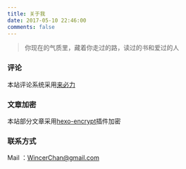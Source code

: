 ```yaml
---
title: 关于我
date: 2017-05-10 22:46:00
comments: false
---
```


<blockquote class="blockquote-center">你现在的气质里，藏着你走过的路，读过的书和爱过的人</blockquote>

### 评论
本站评论系统采用[来必力](https://livere.com/)

### 文章加密

本站部分文章采用[hexo-encrypt](https://github.com/edolphin-ydf/hexo-encrypt)插件加密

### 联系方式
Mail ：[WincerChan@gmail.com](mailto:WincerChan@gmail.com)